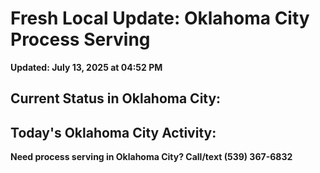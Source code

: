 # Fresh Local Update: Oklahoma City Process Serving

**Updated: July 13, 2025 at 04:52 PM**

## Current Status in Oklahoma City:

## Today's Oklahoma City Activity:

**Need process serving in Oklahoma City? Call/text (539) 367-6832**

<script type="application/ld+json">
{
  "@context": "https://schema.org",
  "@type": "NewsArticle",
  "headline": "Fresh Local Update: Oklahoma City Process Serving",
  "datePublished": "2025-07-13T16:52:00-06:00",
  "dateModified": "2025-07-28T00:00:00Z",
  "author": {
    "@type": "Organization",
    "name": "Just Legal Solutions"
  },
  "publisher": {
    "@type": "Organization",
    "name": "Just Legal Solutions",
    "logo": {
      "@type": "ImageObject",
      "url": "https://justlegalsolutions.org/images/jls-logo.png"
    }
  },
  "mainEntityOfPage": "https://justlegalsolutions.org/local-update-oklahoma%20city",
  "description": "Latest process serving activity and status for Oklahoma City. Same-day service, fast response, and more.",
  "articleBody": "Process servers available now. 2 servers active. Same-day service. 9 documents served this morning. 4 same-day requests completed. 7 new client consultations."
}
</script>
